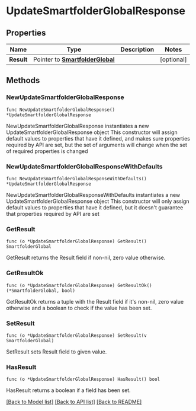 # UpdateSmartfolderGlobalResponse

## Properties

Name | Type | Description | Notes
------------ | ------------- | ------------- | -------------
**Result** | Pointer to [**SmartfolderGlobal**](SmartfolderGlobal.md) |  | [optional] 

## Methods

### NewUpdateSmartfolderGlobalResponse

`func NewUpdateSmartfolderGlobalResponse() *UpdateSmartfolderGlobalResponse`

NewUpdateSmartfolderGlobalResponse instantiates a new UpdateSmartfolderGlobalResponse object
This constructor will assign default values to properties that have it defined,
and makes sure properties required by API are set, but the set of arguments
will change when the set of required properties is changed

### NewUpdateSmartfolderGlobalResponseWithDefaults

`func NewUpdateSmartfolderGlobalResponseWithDefaults() *UpdateSmartfolderGlobalResponse`

NewUpdateSmartfolderGlobalResponseWithDefaults instantiates a new UpdateSmartfolderGlobalResponse object
This constructor will only assign default values to properties that have it defined,
but it doesn't guarantee that properties required by API are set

### GetResult

`func (o *UpdateSmartfolderGlobalResponse) GetResult() SmartfolderGlobal`

GetResult returns the Result field if non-nil, zero value otherwise.

### GetResultOk

`func (o *UpdateSmartfolderGlobalResponse) GetResultOk() (*SmartfolderGlobal, bool)`

GetResultOk returns a tuple with the Result field if it's non-nil, zero value otherwise
and a boolean to check if the value has been set.

### SetResult

`func (o *UpdateSmartfolderGlobalResponse) SetResult(v SmartfolderGlobal)`

SetResult sets Result field to given value.

### HasResult

`func (o *UpdateSmartfolderGlobalResponse) HasResult() bool`

HasResult returns a boolean if a field has been set.


[[Back to Model list]](../README.md#documentation-for-models) [[Back to API list]](../README.md#documentation-for-api-endpoints) [[Back to README]](../README.md)


